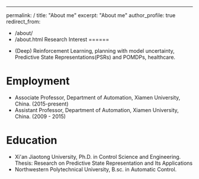 ---
permalink: /
title: "About me"
excerpt: "About me"
author_profile: true
redirect_from: 
  - /about/
  - /about.html
Research Interest
======
* (Deep) Reinforcement Learning, planning with model uncertainty, Predictive State Representations(PSRs) and POMDPs, healthcare.
  
Employment
======
* Associate Professor, Department of Automation, Xiamen University, China. (2015-present)
* Assistant Professor, Department of Automation, Xiamen University, China. (2009 - 2015)

Education 
======
* Xi'an Jiaotong University, Ph.D. in Control Science and Engineering.
  Thesis: Research on Predictive State Representation and Its Applications
* Northwestern Polytechnical University, B.sc. in Automatic Control.
